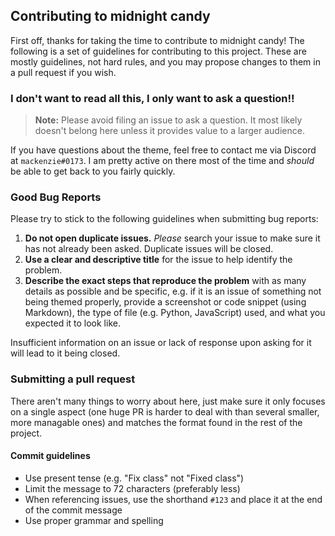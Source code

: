 ## Contributing to midnight candy
First off, thanks for taking the time to contribute to midnight candy!
The following is a set of guidelines for contributing to this project.
These are mostly guidelines, not hard rules, and you may propose changes to them in a pull request if you wish.

### I don't want to read all this, I only want to ask a question!!

> **Note:** Please avoid filing an issue to ask a question.
It most likely doesn't belong here unless it provides value to a larger audience.

If you have questions about the theme, feel free to contact me via Discord at `mackenzie#0173`.
I am pretty active on there most of the time and *should* be able to get back to you fairly quickly.

### Good Bug Reports

Please try to stick to the following guidelines when submitting bug reports:

1. **Do not open duplicate issues.** *Please* search your issue to make sure it has not already been asked. Duplicate issues will be closed.
2. **Use a clear and descriptive title** for the issue to help identify the problem.
3. **Describe the exact steps that reproduce the problem** with as many details as possible and be specific, e.g. if it is an issue of something not being themed properly, provide a screenshot or code snippet (using Markdown), the type of file (e.g. Python, JavaScript) used, and what you expected it to look like.

Insufficient information on an issue or lack of response upon asking for it will lead to it being closed.

### Submitting a pull request

There aren't many things to worry about here, just make sure it only focuses on a single aspect (one huge PR is harder to deal with than several smaller, more managable ones) and matches the format found in the rest of the project.

#### Commit guidelines

- Use present tense (e.g. "Fix class" not "Fixed class")
- Limit the message to 72 characters (preferably less)
- When referencing issues, use the shorthand `#123` and place it at the end of the commit message
- Use proper grammar and spelling